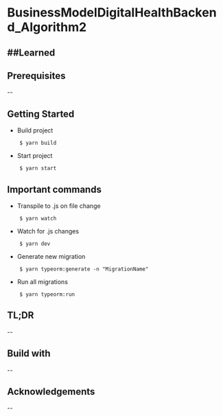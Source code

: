 # BusinessModelDigitalHealthBackend_Algorithm2

## ##Learned

## Prerequisites

--

## Getting Started

 - Build project
```
    $ yarn build
```

 - Start project
```
    $ yarn start
```

## Important commands

 - Transpile to .js on file change
```
    $ yarn watch
```

 - Watch for .js changes
```
    $ yarn dev
```

 - Generate new migration
```
    $ yarn typeorm:generate -n "MigrationName"
```

 - Run all migrations
```
    $ yarn typeorm:run
```

## TL;DR

--

## Build with

--

## Acknowledgements

--
